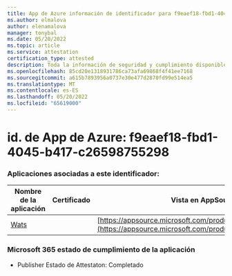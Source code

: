 ```yaml
---
title: App de Azure información de identificador para f9eaef18-fbd1-4045-b417-c26598755298
ms.author: elmalova
author: elenamalova
manager: tonybal
ms.date: 05/20/2022
ms.topic: article
ms.service: attestation
certification_type: attested
description: Toda la información de seguridad y cumplimiento disponible para f9eaef18-fbd1-4045-b417-c26598755298.
ms.openlocfilehash: 85cd20e1318931786ca73afa69868f4f41ee7168
ms.sourcegitcommit: a615b7893956a0737e30e477d2870fd99e514ea5
ms.translationtype: MT
ms.contentlocale: es-ES
ms.lasthandoff: 05/20/2022
ms.locfileid: "65619000"
---
```

# <a name="azure-app-id-f9eaef18-fbd1-4045-b417-c26598755298"></a>id. de App de Azure: f9eaef18-fbd1-4045-b417-c26598755298


### <a name="apps-associated-with-this-id"></a>Aplicaciones asociadas a este identificador:
| **Nombre de la aplicación** | **Certificado** | **Vista en AppSource** |
|--------------|---------------|-----------------------|
| [Wats](../forward/WA200003597.md) |  | [https://appsource.microsoft.com/product/office/WA200003597](https://appsource.microsoft.com/product/office/WA200003597) |

### <a name="microsoft-365-app-compliance-status"></a>Microsoft 365 estado de cumplimiento de la aplicación
- Publisher Estado de Attestaton: Completado
